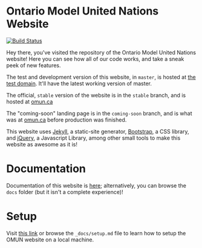 # Ontario Model United Nations Website

[![Build Status](https://travis-ci.org/malsf21/omun.ca.svg?branch=master)](https://travis-ci.org/malsf21/omun.ca)

Hey there, you've visited the repository of the Ontario Model United Nations website! Here you can see how all of our code works, and take a sneak peek of new features.

The test and development version of this website, in `master`, is hosted at [the test domain](http://test.omun.ca). It'll have the latest working version of master.

The official, `stable` version of the website is in the `stable` branch, and is hosted at [omun.ca](http://omun.ca/)

The "coming-soon" landing page is in the `coming-soon` branch, and is what was at [omun.ca](http://omun.ca/) before production was finished.

This website uses [Jekyll](https://jekyllrb.com), a static-site generator, [Bootstrap](https://getbootstrap.com), a CSS library, and [jQuery](http://jquery.com), a Javascript Library, among other small tools to make this website as awesome as it is!

# Documentation

Documentation of this website is [here](http://matthewwang.me/omun/docs/); alternatively, you can browse the `docs` folder (but it isn't a complete experience)!

# Setup

Visit [this link](http://matthewwang.me/omun/docs/setup.html) or browse the `_docs/setup.md` file to learn how to setup the OMUN website on a local machine.
